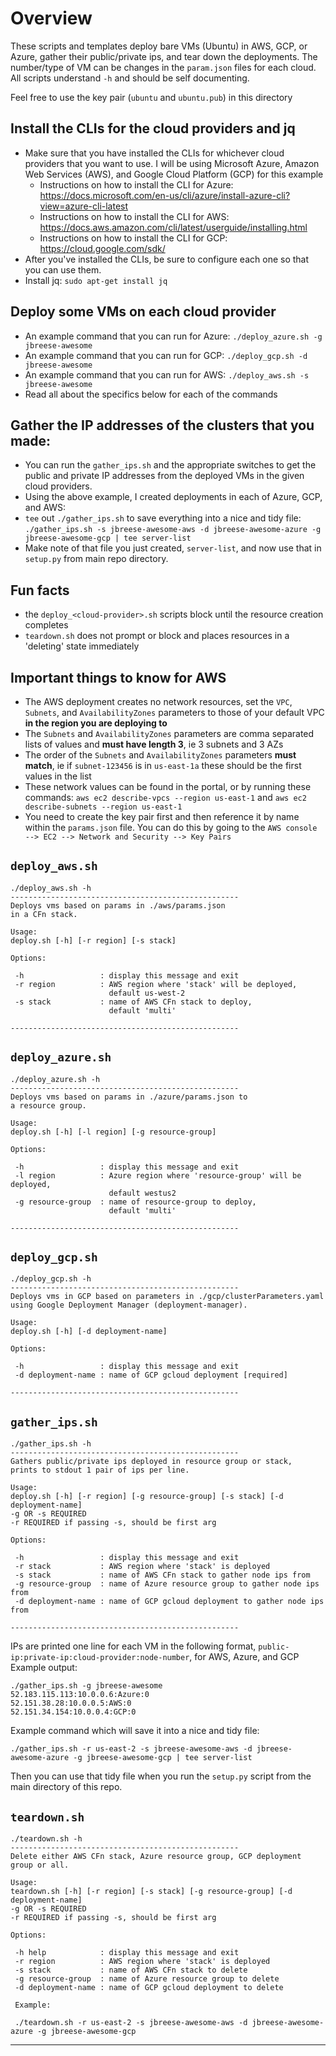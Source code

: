 
# Overview
These scripts and templates deploy bare VMs (Ubuntu) in AWS, GCP, or Azure, gather their public/private ips, and tear down the deployments. The number/type of VM can be changes in the `param.json` files for each cloud.
All scripts understand `-h` and should be self documenting.

Feel free to use the key pair (`ubuntu` and `ubuntu.pub`) in this directory

## Install the CLIs for the cloud providers and jq
* Make sure that you have installed the CLIs for whichever cloud providers that you want to use. I will be using Microsoft Azure, Amazon Web Services (AWS), and Google Cloud Platform (GCP) for this example
    * Instructions on how to install the CLI for Azure: https://docs.microsoft.com/en-us/cli/azure/install-azure-cli?view=azure-cli-latest
    * Instructions on how to install the CLI for AWS: https://docs.aws.amazon.com/cli/latest/userguide/installing.html
    * Instructions on how to install the CLI for GCP: https://cloud.google.com/sdk/
* After you've installed the CLIs, be sure to configure each one so that you can use them.
* Install jq: `sudo apt-get install jq`

## Deploy some VMs on each cloud provider
* An example command that you can run for Azure: `./deploy_azure.sh -g jbreese-awesome`
* An example command that you can run for GCP: `./deploy_gcp.sh -d jbreese-awesome`
* An example command that you can run for AWS: `./deploy_aws.sh -s jbreese-awesome`
* Read all about the specifics below for each of the commands

## Gather the IP addresses of the clusters that you made:
* You can run the `gather_ips.sh` and the appropriate switches to get the public and private IP addresses from the deployed VMs in the given cloud providers.
* Using the above example, I created deployments in each of Azure, GCP, and AWS:
* `tee` out `./gather_ips.sh` to save everything into a nice and tidy file:
  `./gather_ips.sh -s jbreese-awesome-aws -d jbreese-awesome-azure -g jbreese-awesome-gcp | tee server-list`
* Make note of that file you just created, `server-list`, and now use that in `setup.py` from main repo directory.

## Fun facts
* the `deploy_<cloud-provider>.sh` scripts block until the resource creation completes
* `teardown.sh` does not prompt or block and places resources in a 'deleting' state immediately

## Important things to know for AWS
* The AWS deployment creates no network resources, set the `VPC`, `Subnets`, and `AvailabilityZones` parameters to those of your default VPC **in the region you are deploying to**
* The `Subnets` and `AvailabilityZones` parameters are comma separated lists of values and **must have length 3**, ie 3 subnets and 3 AZs
* The order of the `Subnets` and `AvailabilityZones` parameters **must match**, ie if `subnet-123456` is in `us-east-1a` these should be the first values in the list
* These network values can be found in the portal, or by running these commands: `aws ec2 describe-vpcs --region us-east-1` and `aws ec2 describe-subnets --region us-east-1`
* You need to create the key pair first and then reference it by name within the `params.json` file. You can do this by going to the `AWS console --> EC2 --> Network and Security --> Key Pairs`

## `deploy_aws.sh`

```
./deploy_aws.sh -h
---------------------------------------------------
Deploys vms based on params in ./aws/params.json
in a CFn stack.

Usage:
deploy.sh [-h] [-r region] [-s stack]

Options:

 -h                 : display this message and exit
 -r region          : AWS region where 'stack' will be deployed,
                      default us-west-2
 -s stack           : name of AWS CFn stack to deploy,
                      default 'multi'

---------------------------------------------------
```

## `deploy_azure.sh`
```
./deploy_azure.sh -h
---------------------------------------------------
Deploys vms based on params in ./azure/params.json to
a resource group.

Usage:
deploy.sh [-h] [-l region] [-g resource-group]

Options:

 -h                 : display this message and exit
 -l region          : Azure region where 'resource-group' will be deployed,
                      default westus2
 -g resource-group  : name of resource-group to deploy,
                      default 'multi'

---------------------------------------------------
```

## `deploy_gcp.sh`
```
./deploy_gcp.sh -h
---------------------------------------------------
Deploys vms in GCP based on parameters in ./gcp/clusterParameters.yaml
using Google Deployment Manager (deployment-manager).

Usage:
deploy.sh [-h] [-d deployment-name]

Options:

 -h                 : display this message and exit
 -d deployment-name : name of GCP gcloud deployment [required]

---------------------------------------------------
```

## `gather_ips.sh`
```
./gather_ips.sh -h
---------------------------------------------------
Gathers public/private ips deployed in resource group or stack,
prints to stdout 1 pair of ips per line.

Usage:
deploy.sh [-h] [-r region] [-g resource-group] [-s stack] [-d deployment-name]
-g OR -s REQUIRED
-r REQUIRED if passing -s, should be first arg

Options:

 -h                 : display this message and exit
 -r stack           : AWS region where 'stack' is deployed
 -s stack           : name of AWS CFn stack to gather node ips from
 -g resource-group  : name of Azure resource group to gather node ips from
 -d deployment-name : name of GCP gcloud deployment to gather node ips from

---------------------------------------------------
```
IPs are printed one line for each VM in the following format, `public-ip:private-ip:cloud-provider:node-number`, for AWS, Azure, and GCP
Example output:
```
./gather_ips.sh -g jbreese-awesome
52.183.115.113:10.0.0.6:Azure:0
52.151.38.28:10.0.0.5:AWS:0
52.151.34.154:10.0.0.4:GCP:0
```
Example command which will save it into a nice and tidy file:

`./gather_ips.sh -r us-east-2 -s jbreese-awesome-aws -d jbreese-awesome-azure -g jbreese-awesome-gcp | tee server-list`

Then you can use that tidy file when you run the `setup.py` script from the main directory of this repo.

## `teardown.sh`
```
./teardown.sh -h
---------------------------------------------------
Delete either AWS CFn stack, Azure resource group, GCP deployment group or all.

Usage:
teardown.sh [-h] [-r region] [-s stack] [-g resource-group] [-d deployment-name]
-g OR -s REQUIRED
-r REQUIRED if passing -s, should be first arg

Options:

 -h help            : display this message and exit
 -r region          : AWS region where 'stack' is deployed
 -s stack           : name of AWS CFn stack to delete
 -g resource-group  : name of Azure resource group to delete
 -d deployment-name : name of GCP gcloud deployment to delete

 Example:

 ./teardown.sh -r us-east-2 -s jbreese-awesome-aws -d jbreese-awesome-azure -g jbreese-awesome-gcp
```

---------------------------------------------------
